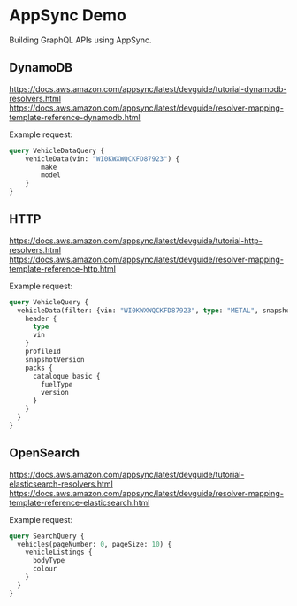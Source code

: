 # AppSync Demo

Building GraphQL APIs using AppSync.

## DynamoDB

https://docs.aws.amazon.com/appsync/latest/devguide/tutorial-dynamodb-resolvers.html
https://docs.aws.amazon.com/appsync/latest/devguide/resolver-mapping-template-reference-dynamodb.html

Example request:

```graphql
query VehicleDataQuery {
    vehicleData(vin: "WI0KWXWQCKFD87923") {
        make
        model
    }
}
```

## HTTP

https://docs.aws.amazon.com/appsync/latest/devguide/tutorial-http-resolvers.html
https://docs.aws.amazon.com/appsync/latest/devguide/resolver-mapping-template-reference-http.html

Example request:

```graphql
query VehicleQuery {
  vehicleData(filter: {vin: "WI0KWXWQCKFD87923", type: "METAL", snapshotVersion: "1"}) {
    header {
      type
      vin
    }
    profileId
    snapshotVersion
    packs {
      catalogue_basic {
        fuelType
        version
      }
    }
  }
}
```

## OpenSearch

https://docs.aws.amazon.com/appsync/latest/devguide/tutorial-elasticsearch-resolvers.html
https://docs.aws.amazon.com/appsync/latest/devguide/resolver-mapping-template-reference-elasticsearch.html

Example request:

```graphql
query SearchQuery {
  vehicles(pageNumber: 0, pageSize: 10) {
    vehicleListings {
      bodyType
      colour
    }
  }
}
```